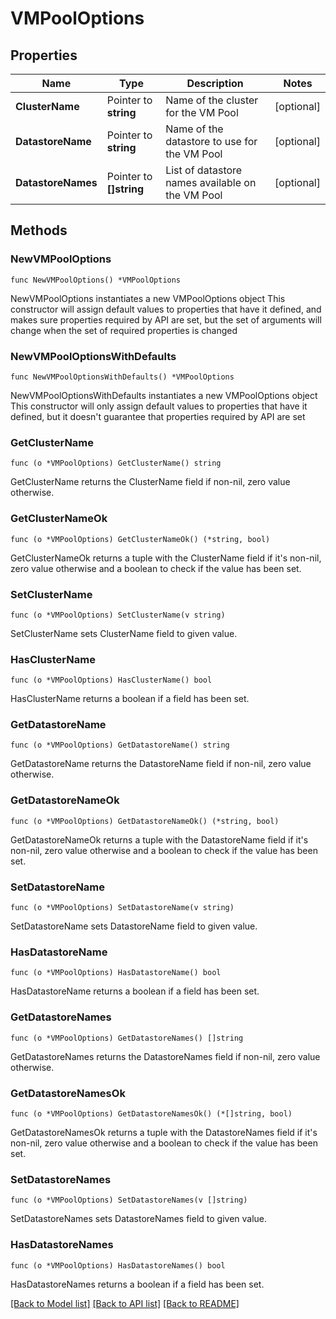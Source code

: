 # VMPoolOptions

## Properties

Name | Type | Description | Notes
------------ | ------------- | ------------- | -------------
**ClusterName** | Pointer to **string** | Name of the cluster for the VM Pool | [optional] 
**DatastoreName** | Pointer to **string** | Name of the datastore to use for the VM Pool | [optional] 
**DatastoreNames** | Pointer to **[]string** | List of datastore names available on the VM Pool | [optional] 

## Methods

### NewVMPoolOptions

`func NewVMPoolOptions() *VMPoolOptions`

NewVMPoolOptions instantiates a new VMPoolOptions object
This constructor will assign default values to properties that have it defined,
and makes sure properties required by API are set, but the set of arguments
will change when the set of required properties is changed

### NewVMPoolOptionsWithDefaults

`func NewVMPoolOptionsWithDefaults() *VMPoolOptions`

NewVMPoolOptionsWithDefaults instantiates a new VMPoolOptions object
This constructor will only assign default values to properties that have it defined,
but it doesn't guarantee that properties required by API are set

### GetClusterName

`func (o *VMPoolOptions) GetClusterName() string`

GetClusterName returns the ClusterName field if non-nil, zero value otherwise.

### GetClusterNameOk

`func (o *VMPoolOptions) GetClusterNameOk() (*string, bool)`

GetClusterNameOk returns a tuple with the ClusterName field if it's non-nil, zero value otherwise
and a boolean to check if the value has been set.

### SetClusterName

`func (o *VMPoolOptions) SetClusterName(v string)`

SetClusterName sets ClusterName field to given value.

### HasClusterName

`func (o *VMPoolOptions) HasClusterName() bool`

HasClusterName returns a boolean if a field has been set.

### GetDatastoreName

`func (o *VMPoolOptions) GetDatastoreName() string`

GetDatastoreName returns the DatastoreName field if non-nil, zero value otherwise.

### GetDatastoreNameOk

`func (o *VMPoolOptions) GetDatastoreNameOk() (*string, bool)`

GetDatastoreNameOk returns a tuple with the DatastoreName field if it's non-nil, zero value otherwise
and a boolean to check if the value has been set.

### SetDatastoreName

`func (o *VMPoolOptions) SetDatastoreName(v string)`

SetDatastoreName sets DatastoreName field to given value.

### HasDatastoreName

`func (o *VMPoolOptions) HasDatastoreName() bool`

HasDatastoreName returns a boolean if a field has been set.

### GetDatastoreNames

`func (o *VMPoolOptions) GetDatastoreNames() []string`

GetDatastoreNames returns the DatastoreNames field if non-nil, zero value otherwise.

### GetDatastoreNamesOk

`func (o *VMPoolOptions) GetDatastoreNamesOk() (*[]string, bool)`

GetDatastoreNamesOk returns a tuple with the DatastoreNames field if it's non-nil, zero value otherwise
and a boolean to check if the value has been set.

### SetDatastoreNames

`func (o *VMPoolOptions) SetDatastoreNames(v []string)`

SetDatastoreNames sets DatastoreNames field to given value.

### HasDatastoreNames

`func (o *VMPoolOptions) HasDatastoreNames() bool`

HasDatastoreNames returns a boolean if a field has been set.


[[Back to Model list]](../README.md#documentation-for-models) [[Back to API list]](../README.md#documentation-for-api-endpoints) [[Back to README]](../README.md)


